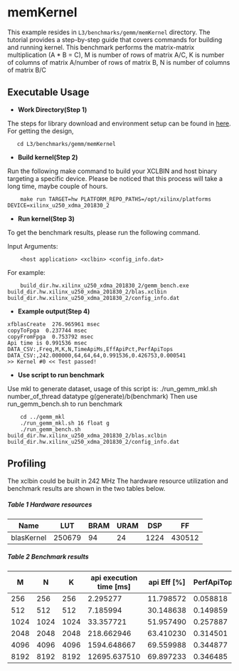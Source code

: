memKernel
=========

This example resides in ``L3/benchmarks/gemm/memKernel`` directory. The tutorial provides a step-by-step guide that covers commands for building and running kernel. This benchmark performs the matrix-matrix multiplication (A * B = C), M is number of rows of matrix A/C, K is number of columns of matrix A/number of rows of matrix B, N is number of columns of matrix B/C

Executable Usage
-----------------

* **Work Directory(Step 1)**

The steps for library download and environment setup can be found in [here](https://github.com/Xilinx/Vitis_Libraries/tree/main/blas/L2/benchmarks#building). For getting the design,

```
   cd L3/benchmarks/gemm/memKernel
```

* **Build kernel(Step 2)** 

Run the following make command to build your XCLBIN and host binary targeting a specific device. Please be noticed that this process will take a long time, maybe couple of hours.

```
    make run TARGET=hw PLATFORM_REPO_PATHS=/opt/xilinx/platforms DEVICE=xilinx_u250_xdma_201830_2
```

* **Run kernel(Step 3)**

To get the benchmark results, please run the following command.

Input Arguments:

```
    <host application> <xclbin> <config_info.dat>
```

For example:

```
    build_dir.hw.xilinx_u250_xdma_201830_2/gemm_bench.exe build_dir.hw.xilinx_u250_xdma_201830_2/blas.xclbin build_dir.hw.xilinx_u250_xdma_201830_2/config_info.dat
```

* **Example output(Step 4)** 

```
xfblasCreate  276.965961 msec
copyToFpga  0.237744 msec
copyFromFpga  0.753792 msec
Api time is 0.991536 msec
DATA_CSV:,Freq,M,K,N,TimeApiMs,EffApiPct,PerfApiTops
DATA_CSV:,242.000000,64,64,64,0.991536,0.426753,0.000541
>> Kernel #0 << Test passed!
```

* **Use script to run benchmark**

Use mkl to generate dataset, usage of this script is: ./run_gemm_mkl.sh number_of_thread datatype g(generate)/b(benchmark)
Then use run_gemm_bench.sh to run benchmark
```
    cd ../gemm_mkl
    ./run_gemm_mkl.sh 16 float g
    ./run_gemm_bench.sh build_dir.hw.xilinx_u250_xdma_201830_2/blas.xclbin build_dir.hw.xilinx_u250_xdma_201830_2/config_info.dat
```

Profiling
----------

The xclbin could be built in 242 MHz
The hardware resource utilization and benchmark results are shown in the two tables below.

##### Table 1 Hardware resources

|    Name    |   LUT    |  BRAM  |  URAM |   DSP  |    FF   |
|------------|----------|--------|-------|--------|---------|
| blasKernel | 250679   | 94     | 24    | 1224   | 430512  |


##### Table 2 Benchmark results

|  M   |  N   |  K   |  api execution time [ms]   | api Eff [%]  |  PerfApiTops  |
|------|------|------|----------------------------|--------------|---------------|
| 256  | 256  | 256  | 2.295277                   | 11.798572    | 0.058818      |
| 512  | 512  | 512  | 7.185994                   | 30.148638    | 0.149859      |
| 1024 | 1024 | 1024 | 33.357721                  | 51.957490    | 0.257887      |
| 2048 | 2048 | 2048 | 218.662946                 | 63.410230    | 0.314501      |
| 4096 | 4096 | 4096 | 1594.648667                | 69.559988    | 0.344877      |
| 8192 | 8192 | 8192 | 12695.637510               | 69.897233    | 0.346485      |
